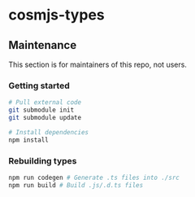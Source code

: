 # cosmjs-types

## Maintenance

This section is for maintainers of this repo, not users.

### Getting started

```sh
# Pull external code
git submodule init
git submodule update

# Install dependencies
npm install
```

### Rebuilding types

```sh
npm run codegen # Generate .ts files into ./src
npm run build # Build .js/.d.ts files
```
